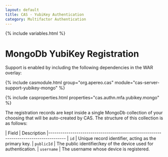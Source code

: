 ```yaml
---
layout: default
title: CAS - YubiKey Authentication
category: Multifactor Authentication
---
```


{% include variables.html %}

# MongoDb YubiKey Registration

Support is enabled by including the following dependencies in the WAR overlay:

{% include casmodule.html group="org.apereo.cas" module="cas-server-support-yubikey-mongo" %}

{% include casproperties.html properties="cas.authn.mfa.yubikey.mongo" %}

The registration records are kept inside a single MongoDb collection of your choosing that will be auto-created by CAS. The structure of this collection is as follows:

| Field              | Description
|--------------------------------------------------------------------------------------
| `id`               | Unique record identifier, acting as the primary key.
| `publicId`         | The public identifier/key of the device used for authentication.
| `username`         | The username whose device is registered.
